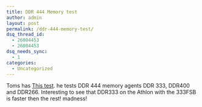 ```yaml
---
title: DDR 444 Memory test
author: admin
layout: post
permalink: /ddr-444-memory-test/
dsq_thread_id:
  - 26004453
  - 26004453
dsq_needs_sync:
  - 1
categories:
  - Uncategorized
---
```

Toms has [This test][1]. he tests DDR 444 memory agents DDR 333, DDR400 and DDR266. Interesting to see that DDR333 on the Athlon with the 333FSB is faster then the rest! madness!

 [1]: http://www.tomshardware.com/motherboard/20030508/index.html